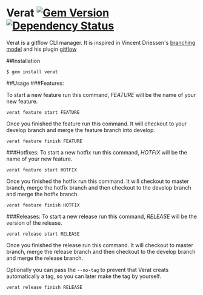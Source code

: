 Verat [![Gem Version](https://badge.fury.io/rb/verat.svg)](http://badge.fury.io/rb/verat) [![Dependency Status](https://gemnasium.com/adrrian17/verat.svg)](https://gemnasium.com/adrrian17/verat)
=====

Verat is a gitflow CLI manager. It is inspired in Vincent Driessen's [branching model](http://nvie.com/posts/a-successful-git-branching-model/) and his plugin [gitflow](https://github.com/nvie/gitflow)

##Installation
```
$ gem install verat
```

##Usage
###Features:

To start a new feature run this command, *FEATURE* will be the name of your new feature.
```
verat feature start FEATURE
```

Once you finished the feature run this command. It will checkout to your develop branch and merge the feature branch into develop.
```
verat feature finish FEATURE
```

###Hotfixes:
To start a new hotfix run this command, *HOTFIX* will be the name of your new feature.
```
verat feature start HOTFIX
```

Once you finished the hotfix run this command. It will checkout to master branch, merge the hotfix branch and then checkout to the develop branch and merge the hotfix branch.
```
verat feature finish HOTFIX
```

###Releases:
To start a new release run this command, *RELEASE* will be the version of the release.
```
verat release start RELEASE
```

Once you finished the release run this command. It will checkout to master branch, merge the release branch and then checkout to the develop branch and merge the release branch.

Optionally you can pass the ```--no-tag``` to prevent that Verat creats automatically a tag, so you can later make the tag by yourself.

```
verat release finish RELEASE
```
